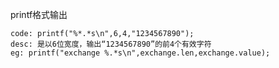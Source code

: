 printf格式输出
```
code: printf("%*.*s\n",6,4,"1234567890");
desc: 是以6位宽度，输出“1234567890”的前4个有效字符
eg: printf("exchange %.*s\n",exchange.len,exchange.value);
```

```

```
